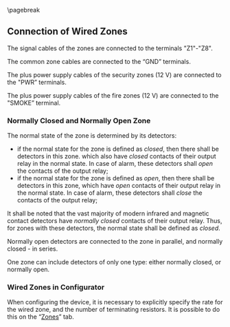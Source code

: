 \pagebreak

## Connection of Wired Zones

The signal cables of the zones are connected to the terminals "Z1"-"Z8".

The common zone cables are connected to the “GND” terminals.

The plus power supply cables of the security zones (12 V) are connected to the "PWR” terminals.

The plus power supply cables of the fire zones (12 V) are connected to the "SMOKE” terminal.

### Normally Closed and Normally Open Zone

The normal state of the zone is determined by its detectors:

* if the normal state for the zone is defined as *closed*, then there shall be detectors in this zone. which also have *closed* contacts of their output relay in the normal state. In case of alarm, these detectors shall *open* the contacts of the output relay;
* if the normal state for the zone is defined as *open*, then there shall be detectors in this zone, which have *open* contacts of their output relay in the normal state. In case of alarm, these detectors shall *close* the contacts of the output relay;

It shall be noted that the vast majority of modern infrared and magnetic contact detectors have *normally closed* contacts of their output relay. Thus, for zones with these detectors, the normal state shall be defined as *closed*.

Normally open detectors are connected to the zone in parallel, and normally closed - in series.

One zone can include detectors of only one type: either normally closed, or normally open.


### Wired Zones in Configurator

When configuring the device, it is necessary to explicitly specify the rate for the wired zone, and the number of terminating resistors. It is possible to do this on the “[Zones](#config-zones)” tab.


